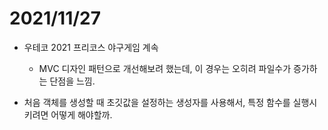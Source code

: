 # 2021/11/27

- 우테코 2021 프리코스 야구게임 계속
  - MVC 디자인 패턴으로 개선해보려 했는데, 이 경우는 오히려 파일수가 증가하는 단점을 느낌.



- 처음 객체를 생성할 때 초깃값을 설정하는 생성자를 사용해서, 특정 함수를 실행시키려면 어떻게 해야할까.